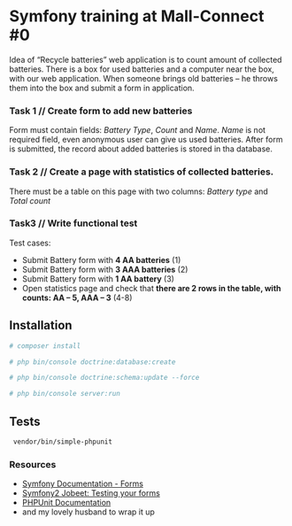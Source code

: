 # Symfony training at Mall-Connect #0

Idea of “Recycle batteries” web application is to count amount of collected batteries. 
There is a box for used batteries and a computer near the box, with our web application. 
When someone brings old batteries – he throws them into the box and submit a form in application. 


### Task 1 // Create form to add new batteries

Form must contain fields: _Battery Type_, _Count_ and _Name_. 
_Name_ is not required field, even anonymous user can give us used batteries.
After form is submitted, the record about added batteries is stored in tha database.


### Task 2 // Create a page with statistics of collected batteries. 

There must be a table on this page with two columns: _Battery type_ and _Total count_


### Task3 // Write functional test

Test cases:

* Submit Battery form with **4 AA batteries** (1)
* Submit Battery form with **3 AAA batteries** (2)
* Submit Battery form with **1 AA battery** (3)
* Open statistics page and check that **there are 2 rows in the table, with counts: AA – 5, AAA – 3** (4-8)



## Installation
``` bash
# composer install

# php bin/console doctrine:database:create

# php bin/console doctrine:schema:update --force

# php bin/console server:run
```

## Tests

``` bash
 vendor/bin/simple-phpunit
```

### Resources

* [Symfony Documentation - Forms](http://symfony.com/doc/current/forms.html)
* [Symfony2 Jobeet: Testing your forms](http://www.ens.ro/2012/06/22/symfony2-jobeet-day-11-testing-your-forms/)
* [PHPUnit Documentation ](https://phpunit.de/manual/current/en/index.html)
* and my lovely husband to wrap it up